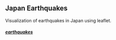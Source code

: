 ## Japan Earthquakes

Visualization of earthquakes in Japan using leaflet.


##### [earthquakes](https://okcandy.github.io/jpn-earthquakes/)
